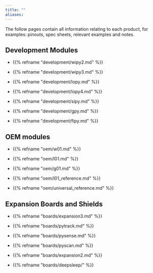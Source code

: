 ```yaml
---
title: ""
aliases:
---
```


The follow pages contain all information relating to each product, for examples: pinouts, spec sheets, relevant examples and notes.

## Development Modules

- {{% refname "development/wipy2.md" %}}

- {{% refname "development/wipy3.md" %}}

- {{% refname "development/lopy.md" %}}

- {{% refname "development/lopy4.md" %}}

- {{% refname "development/sipy.md" %}}

- {{% refname "development/gpy.md" %}}

- {{% refname "development/fipy.md" %}}

## OEM modules

- {{% refname "oem/w01.md" %}}

- {{% refname "oem/l01.md" %}}

- {{% refname "oem/g01.md" %}}

- {{% refname "oem/l01_reference.md" %}}

- {{% refname "oem/universal_reference.md" %}}

## Expansion Boards and Shields

- {{% refname "boards/expansion3.md" %}}

- {{% refname "boards/pytrack.md" %}}

- {{% refname "boards/pysense.md" %}}

- {{% refname "boards/pyscan.md" %}}

- {{% refname "boards/expansion2.md" %}}

- {{% refname "boards/deepsleep/" %}}

